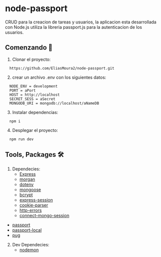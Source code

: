 # node-passport
CRUD para la creacion de tareas y usuarios, la aplicacion esta desarrollada con Node.js utiliza la libreria passport.js para la autenticacion de los usuarios.
## Comenzando 🚀
1. Clonar el proyecto: 
```
  https://github.com/EliasMoura2/node-passport.git
```
2. crear un archivo .env con los siguientes datos:
```
  NODE_ENV = development
  PORT = aPort
  HOST = http://localhost
  SECRET_SESS = aSecret
  MONGODB_URI = mongodb://localhost/aNameDB
```
3. Instalar dependencias:
```
  npm i
```
4. Desplegar el proyecto:
```
  npm run dev
```
## Tools, Packages 🛠️
1. Dependecies:
   - [Express](https://expressjs.com/)
   - [morgan](https://www.npmjs.com/package/morgan)
   - [dotenv](https://www.npmjs.com/package/dotenv)
   - [mongoose](https://mongoosejs.com/)
   - [bcrypt](https://www.npmjs.com/package/bcrypt)
   - [express-session](https://www.npmjs.com/package/express-session)
   - [cookie-parser](https://www.npmjs.com/package/cookie-parser)
   - [http-errors](https://www.npmjs.com/package/http-errors)
   - [connect-mongo-session](https://www.npmjs.com/package/connect-mongodb-session)
 <!-- - [connect-flash](https://www.npmjs.com/package/connect-flash) -->
   - [passport](http://www.passportjs.org/)
   - [passport-local](http://www.passportjs.org/packages/passport-local/)
   - [pug](https://pugjs.org/api/getting-started.html)
2. Dev Dependecies:
   - [nodemon](https://nodemon.io/)
    
